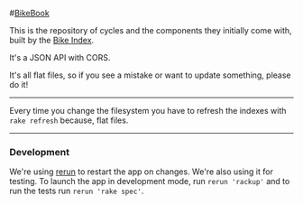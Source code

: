 #[BikeBook](http://bikebook.io)

This is the repository of cycles and the components they initially come with, built by the [Bike Index](https://bikeindex.org).

It's a JSON API with CORS.

It's all flat files, so if you see a mistake or want to update something, please do it!


--- 

Every time you change the filesystem you have to refresh the indexes with `rake refresh` because, flat files.

---

### Development

We're using [rerun](https://github.com/alexch/rerun) to restart the app on changes. We're also using it for testing. To launch the app in development mode, run `rerun 'rackup'` and to run the tests run `rerun 'rake spec'`.